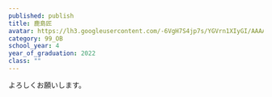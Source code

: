 ```yaml
---
published: publish
title: 鹿島匠
avatar: https://lh3.googleusercontent.com/-6VgH7S4jp7s/YGVrn1XIyGI/AAAAAAAAUpY/BY30D1tS4wEq6G87XTvaFcpdfsrs57AYgCE0YBhgLKroEAL1Ocqwr870OHSH3Tik7msWGFZqzCeUHd0TIXmew3YJGCDsEoDCDq7TQnfRCq5Kx_I27FafnDlBkjgN40kFPIsZwER2s0stC-5yON0BPUd5SD-Ly0lVndrrMaTZQzkIO3AlC1Ed1uG64SOGrivH66cMYUYeKhmlqb1CDRhrJSkFmztKx14Dvv_F3VfnGrUGWiBXKiXOIDCAMKWOTsy9y2-vy_BkIHiZdG4CQwI995Ze_yky3cuSJdV_nfvqEB4obTXAwEP6ESLr1xGL-_UhV5xvf0hv04nn0J2lhl_0woeOcNsbanBEO_QNAs_7qS2B6RJRGdzCl3BSAqIUaKFxT1hGpkAaLB9bE92dMokJ8MgQ9vyzJZum8S2MVn1rRG8tDYsB8O26068iB5FmSCEnpKxSMOsw8KOr7zQUPQLTyyHcOG3kcGS69iBGhSQGjtZFRzMvN3hczWyW1gBY0SFQI82_XAqsY052uSur8hIQxfkvFPyPHjNVa_UGQgBh7Rk9869ckD4pl8CLEAxKTGpEKKJkfIVuGEpLbHYvnBotv6MV0Yjj1OP_PaN0UhvYDXgWJxcMv-1Nn1dFuBjdgCcEV0hkEFWxIEf0mo63tJytQZkG7n1e50jHNKBT-UoEkRnG1Gou5bahsu-ZQA4NhtxPXcAsRIqqUmihxfg4djdQmdL4aAhEzTZkfPOsy8Ba-6x0Mlh9XXdmxwWlJeLjGZqSALTfRYZhbZIuNdSdyaby-P_9ByuX0eQRMCtZeMKPWz4MG/43633758_2120205654911484_3839298221109149696_n.jpg
category: 99_OB
school_year: 4
year_of_graduation: 2022
class: ""
---
```

よろしくお願いします。